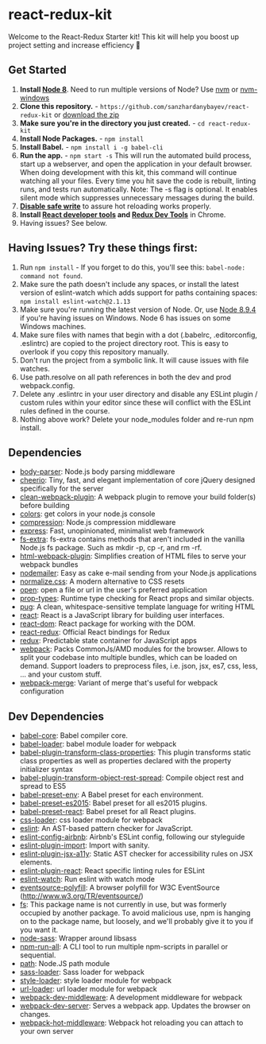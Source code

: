 # react-redux-kit
Welcome to the React-Redux Starter kit!
This kit will help you boost up project setting and increase efficiency 🚀

## Get Started
1. **Install [Node 8](https://nodejs.org)**. Need to run multiple versions of Node? Use [nvm](https://github.com/creationix/nvm) or [nvm-windows](https://github.com/coreybutler/nvm-windows)
2. **Clone this repository.** - `https://github.com/sanzhardanybayev/react-redux-kit` or [download the zip](https://github.com/sanzhardanybayev/react-redux-kit/archive/master.zip)
3. **Make sure you're in the directory you just created.** - `cd react-redux-kit`
4. **Install Node Packages.** - `npm install`
5. **Install Babel.** - `npm install i -g babel-cli`
6. **Run the app.** - `npm start -s`
This will run the automated build process, start up a webserver, and open the application in your default browser. When doing development with this kit, this command will continue watching  all your files. Every time you hit save the code is rebuilt, linting runs, and tests run automatically. Note: The -s flag is optional. It enables silent mode which suppresses unnecessary messages during the build.
7. **[Disable safe write](http://webpack.github.io/docs/webpack-dev-server.html#working-with-editors-ides-supporting-safe-write)** to assure hot reloading works properly.
8. **Install [React developer tools](https://chrome.google.com/webstore/detail/react-developer-tools/fmkadmapgofadopljbjfkapdkoienihi?hl=en) and [Redux Dev Tools](https://chrome.google.com/webstore/detail/redux-devtools/lmhkpmbekcpmknklioeibfkpmmfibljd?hl=en)** in Chrome.
9. Having issues? See below.

## Having Issues? Try these things first:
1. Run `npm install` - If you forget to do this, you'll see this: `babel-node: command not found`.
2. Make sure the path doesn't include any spaces, or install the latest version of eslint-watch which adds support for paths containing spaces: `npm install eslint-watch@2.1.13`
3. Make sure you're running the latest version of Node. Or, use [Node 8.9.4](https://nodejs.org/download/release/v8.9.4/) if you're having issues on Windows. Node 6 has issues on some Windows machines.
4. Make sure files with names that begin with a dot (.babelrc, .editorconfig, .eslintrc) are copied to the project directory root. This is easy to overlook if you copy this repository manually.
5. Don't run the project from a symbolic link. It will cause issues with file watches.
6. Use path.resolve on all path references in both the dev and prod webpack.config.
7. Delete any .eslintrc in your user directory and disable any ESLint plugin / custom rules within your editor since these will conflict with the ESLint rules defined in the course.
8. Nothing above work? Delete your node_modules folder and re-run npm install.


## Dependencies

- [body-parser](https://ghub.io/body-parser): Node.js body parsing middleware
- [cheerio](https://ghub.io/cheerio): Tiny, fast, and elegant implementation of core jQuery designed specifically for the server
- [clean-webpack-plugin](https://ghub.io/clean-webpack-plugin): A webpack plugin to remove your build folder(s) before building
- [colors](https://ghub.io/colors): get colors in your node.js console
- [compression](https://ghub.io/compression): Node.js compression middleware
- [express](https://ghub.io/express): Fast, unopinionated, minimalist web framework
- [fs-extra](https://ghub.io/fs-extra): fs-extra contains methods that aren&#39;t included in the vanilla Node.js fs package. Such as mkdir -p, cp -r, and rm -rf.
- [html-webpack-plugin](https://ghub.io/html-webpack-plugin): Simplifies creation of HTML files to serve your webpack bundles
- [nodemailer](https://ghub.io/nodemailer): Easy as cake e-mail sending from your Node.js applications
- [normalize.css](https://ghub.io/normalize.css): A modern alternative to CSS resets
- [open](https://ghub.io/open): open a file or url in the user&#39;s preferred application
- [prop-types](https://ghub.io/prop-types): Runtime type checking for React props and similar objects.
- [pug](https://ghub.io/pug): A clean, whitespace-sensitive template language for writing HTML
- [react](https://ghub.io/react): React is a JavaScript library for building user interfaces.
- [react-dom](https://ghub.io/react-dom): React package for working with the DOM.
- [react-redux](https://ghub.io/react-redux): Official React bindings for Redux
- [redux](https://ghub.io/redux): Predictable state container for JavaScript apps
- [webpack](https://ghub.io/webpack): Packs CommonJs/AMD modules for the browser. Allows to split your codebase into multiple bundles, which can be loaded on demand. Support loaders to preprocess files, i.e. json, jsx, es7, css, less, ... and your custom stuff.
- [webpack-merge](https://ghub.io/webpack-merge): Variant of merge that&#39;s useful for webpack configuration

## Dev Dependencies

- [babel-core](https://ghub.io/babel-core): Babel compiler core.
- [babel-loader](https://ghub.io/babel-loader): babel module loader for webpack
- [babel-plugin-transform-class-properties](https://ghub.io/babel-plugin-transform-class-properties): This plugin transforms static class properties as well as properties declared with the property initializer syntax
- [babel-plugin-transform-object-rest-spread](https://ghub.io/babel-plugin-transform-object-rest-spread): Compile object rest and spread to ES5
- [babel-preset-env](https://ghub.io/babel-preset-env): A Babel preset for each environment.
- [babel-preset-es2015](https://ghub.io/babel-preset-es2015): Babel preset for all es2015 plugins.
- [babel-preset-react](https://ghub.io/babel-preset-react): Babel preset for all React plugins.
- [css-loader](https://ghub.io/css-loader): css loader module for webpack
- [eslint](https://ghub.io/eslint): An AST-based pattern checker for JavaScript.
- [eslint-config-airbnb](https://ghub.io/eslint-config-airbnb): Airbnb&#39;s ESLint config, following our styleguide
- [eslint-plugin-import](https://ghub.io/eslint-plugin-import): Import with sanity.
- [eslint-plugin-jsx-a11y](https://ghub.io/eslint-plugin-jsx-a11y): Static AST checker for accessibility rules on JSX elements.
- [eslint-plugin-react](https://ghub.io/eslint-plugin-react): React specific linting rules for ESLint
- [eslint-watch](https://ghub.io/eslint-watch): Run eslint with watch mode
- [eventsource-polyfill](https://ghub.io/eventsource-polyfill): A browser polyfill for W3C EventSource (http://www.w3.org/TR/eventsource/)
- [fs](https://ghub.io/fs): This package name is not currently in use, but was formerly occupied by another package. To avoid malicious use, npm is hanging on to the package name, but loosely, and we&#39;ll probably give it to you if you want it.
- [node-sass](https://ghub.io/node-sass): Wrapper around libsass
- [npm-run-all](https://ghub.io/npm-run-all): A CLI tool to run multiple npm-scripts in parallel or sequential.
- [path](https://ghub.io/path): Node.JS path module
- [sass-loader](https://ghub.io/sass-loader): Sass loader for webpack
- [style-loader](https://ghub.io/style-loader): style loader module for webpack
- [url-loader](https://ghub.io/url-loader): url loader module for webpack
- [webpack-dev-middleware](https://ghub.io/webpack-dev-middleware): A development middleware for webpack
- [webpack-dev-server](https://ghub.io/webpack-dev-server): Serves a webpack app. Updates the browser on changes.
- [webpack-hot-middleware](https://ghub.io/webpack-hot-middleware): Webpack hot reloading you can attach to your own server
